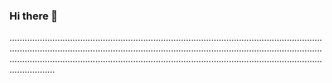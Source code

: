 ### Hi there 👋

......................................................................................................................................................................................................................................................................................................................................................................................................